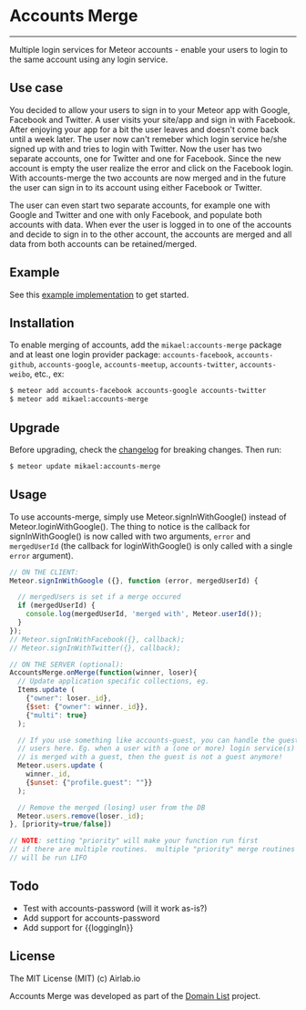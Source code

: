# Accounts Merge
----

Multiple login services for Meteor accounts - enable your users to login to the same account using any login service.

## Use case
You decided to allow your users to sign in to your Meteor app with Google, Facebook and Twitter. A user visits your site/app and sign in with Facebook. After enjoying your app for a bit the user leaves and doesn't come back until a week later. The user now can't remeber which login service he/she signed up with and tries to login with Twitter. Now the user has two separate accounts, one for Twitter and one for Facebook. Since the new account is empty the user realize the error and click on the Facebook login. With accounts-merge the two accounts are now merged and in the future the user can sign in to its account using either Facebook or Twitter.

The user can even start two separate accounts, for example one with Google and Twitter and one with only Facebook, and populate both accounts with data. When ever the user is logged in to one of the accounts and decide to sign in to the other account, the accounts are merged and all data from both accounts can be retained/merged.

## Example

See this [example implementation](https://github.com/lirbank/meteor-accounts-merge-example) to get started.

## Installation
To enable merging of accounts, add the `mikael:accounts-merge` package and at least one login provider package: `accounts-facebook`, `accounts-github`, `accounts-google`, `accounts-meetup`, `accounts-twitter`, `accounts-weibo`, etc., ex:

``` sh
$ meteor add accounts-facebook accounts-google accounts-twitter
$ meteor add mikael:accounts-merge
```

## Upgrade
Before upgrading, check the [changelog](https://github.com/lirbank/meteor-accounts-merge/blob/master/History.md) for breaking changes. Then run:
``` sh
$ meteor update mikael:accounts-merge
```

## Usage
To use accounts-merge, simply use Meteor.signInWithGoogle() instead of Meteor.loginWithGoogle(). The thing to notice is the callback for signInWithGoogle() is now called with two arguments, `error` and `mergedUserId` (the callback for loginWithGoogle() is only called with a single `error` argument).

```javascript
// ON THE CLIENT:
Meteor.signInWithGoogle ({}, function (error, mergedUserId) {

  // mergedUsers is set if a merge occured
  if (mergedUserId) {
    console.log(mergedUserId, 'merged with', Meteor.userId());
  }
});
// Meteor.signInWithFacebook({}, callback);
// Meteor.signInWithTwitter({}, callback);
```

```javascript
// ON THE SERVER (optional):
AccountsMerge.onMerge(function(winner, loser){
  // Update application specific collections, eg.
  Items.update (
    {"owner": loser._id},
    {$set: {"owner": winner._id}},
    {"multi": true}
  );

  // If you use something like accounts-guest, you can handle the guest
  // users here. Eg. when a user with a (one or more) login service(s)
  // is merged with a guest, then the guest is not a guest anymore!
  Meteor.users.update (
    winner._id,
    {$unset: {"profile.guest": ""}}
  );

  // Remove the merged (losing) user from the DB
  Meteor.users.remove(loser._id);
}, [priority=true/false])

// NOTE: setting "priority" will make your function run first
// if there are multiple routines.  multiple "priority" merge routines
// will be run LIFO
```

## Todo
* Test with accounts-password (will it work as-is?)
* Add support for accounts-password
* Add support for {{loggingIn}}

## License
The MIT License (MIT) (c) Airlab.io

Accounts Merge was developed as part of the [Domain List](http://domainlist.io/) project.
